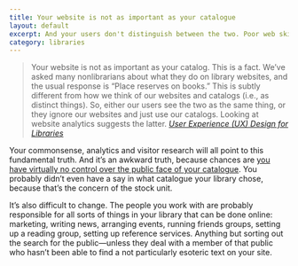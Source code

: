 ```yaml
---
title: Your website is not as important as your catalogue
layout: default
excerpt: And your users don't distinguish between the two. Poor web skills and procurement processes result in poor user experience.
category: libraries
---
```

> Your website is not as important as your catalog. This is a fact. We’ve asked many nonlibrarians about what they do on library websites, and the usual response is “Place reserves on books.” This is subtly different from how we think of our websites and catalogs (i.e., as distinct things). So, either our users see the two as the same thing, or they ignore our websites and just use our catalogs. Looking at website analytics suggests the latter. <cite><a href="http://www.scribd.com/doc/91222042/User-Experience-and-Library-Websites">User Experience (UX) Design for Libraries</a></cite>

Your commonsense, analytics and visitor research will all point to this fundamental truth. And it&#8217;s an awkward truth, because chances are [you have virtually no control over the public face of your catalogue][1]. You probably didn&#8217;t even have a say in what catalogue your library chose, because that&#8217;s the concern of the stock unit.

It&#8217;s also difficult to change. The people you work with are probably responsible for all sorts of things in your library that can be done online: marketing, writing news, arranging events, running friends groups, setting up a reading group, setting up reference services. Anything but sorting out the search for the public—unless they deal with a member of that public who hasn&#8217;t been able to find a not particularly esoteric text on your site.

 [1]: http://leonpaternoster.com/2013/04/library-websites-catalogues-and-their-poor-ux/
